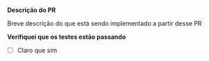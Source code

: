 **Descrição do PR**

Breve descrição do que está sendo implementado a partir desse PR

**Verifiquei que os testes estão passando**
- [ ] Claro que sim